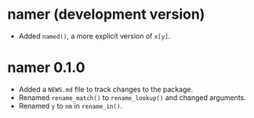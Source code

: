 # namer (development version)

* Added `named()`, a more explicit version of `x[y]`.


# namer 0.1.0

* Added a `NEWS.md` file to track changes to the package.
* Renamed `rename_match()` to `rename_lookup()` and changed arguments.
* Renamed `y` to `nm` in `rename_in()`.
